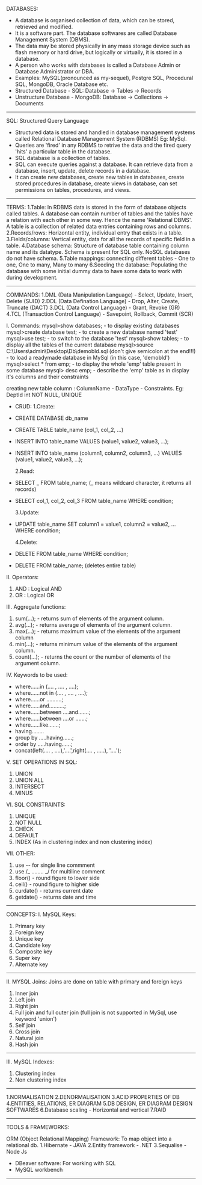DATABASES:

- A database is organised collection of data, which can be stored, retrieved and modified.
- It is a software part. The database softwares are called Database Management System (DBMS).
- The data may be stored physically in any mass storage device such as flash memory or hard drive, but logically or virtually, it is stored in a database.
- A person who works with databases is called a Database Admin or Database Administrator or DBA.
- Examples: MySQL(pronounced as my-sequel), Postgre SQL, Procedural SQL, MongoDB, Oracle Database etc.
- Structured Database - SQL: Database -> Tables -> Records
- Unstructure Database - MongoDB: Database -> Collections -> Documents

---

SQL: Structured Query Language

- Structured data is stored and handled in database management systems called Relational Database Management System (RDBMS) Eg: MySql.
- Queries are 'fired' in any RDBMS to retrive the data and the fired query 'hits' a particular table in the database.
- SQL database is a collection of tables.
- SQL can execute queries against a database. It can retrieve data from a database, insert, update, delete records in a database.
- It can create new databases, create new tables in databases, create stored procedures in database, create views in database, can set permissions on tables, procedures, and views.

---

TERMS:
1.Table: In RDBMS data is stored in the form of database objects called tables. A database can contain number of tables and the tables have a relation with each other in some way. Hence the name 'Relational DBMS'. A table is a collection of related data entries containing rows and columns.
2.Records/rows: Horizontal entity, individual entry that exists in a table.
3.Fields/columns: Vertical entity, data for all the records of specific field in a table.
4.Database schema: Structure of database table containing column name and its datatype. Schema is present for SQL only. NoSQL databases do not have schema.
5.Table mappings: connecting different tables - One to one, One to many, Many to many
6.Seeding the database: Populating the database with some initial dummy data to have some data to work with during development.

---

COMMANDS:
1.DML (Data Manipulation Language) - Select, Update, Insert, Delete (SUID)
2.DDL (Data Defination Language) - Drop, Alter, Create, Truncate (DACT)
3.DCL (Data Control Language) - Grant, Revoke (GR)
4.TCL (Transaction Control Language) - Savepoint, Rollback, Commit (SCR)

I. Commands:
mysql>show databases; - to display existing databases
mysql>create database test; - to create a new database named 'test'
mysql>use test; - to switch to the database 'test'
mysql>show tables; - to display all the tables of the current database
mysql>source C:\Users\admin\Desktop\Db\demobld.sql (don't give semicolon at the end!!!) - to load a readymade database in MySql (in this case, 'demobld')
mysql>select \* from emp; - to display the whole 'emp' table present in some database
mysql> desc emp; - describe the 'emp' table as in display it's columns and their constraints

creating new table column : ColumnName - DataType - Constraints. Eg: DeptId int NOT NULL, UNIQUE

- CRUD:
  1.Create:
- CREATE DATABASE db_name
- CREATE TABLE table_name (col_1, col_2, ...)
- INSERT INTO table_name VALUES (value1, value2, value3, ...);
- INSERT INTO table_name (column1, column2, column3, ...) VALUES (value1, value2, value3, ...);

  2.Read:

- SELECT _ FROM table_name; (_ means wildcard character, it returns all records)
- SELECT col_1, col_2, col_3 FROM table_name WHERE condition;

  3.Update:

- UPDATE table_name SET column1 = value1, column2 = value2, ... WHERE condition;

  4.Delete:

- DELETE FROM table_name WHERE condition;
- DELETE FROM table_name; (deletes entire table)

II. Operators:

1. AND : Logical AND
2. OR : Logical OR

III. Aggregate functions:

1. sum(...); - returns sum of elements of the argument column.
2. avg(...); - returns average of elements of the argument column.
3. max(...); - returns maximum value of the elements of the argument column
4. min(...); - returns minimum value of the elements of the argument column.
5. count(...); - returns the count or the number of elements of the argument column.

IV. Keywords to be used:

- where......in (.... , .... , ....);
- where......not in (.... , .... , ....);
- where......or ..........;
- where......and..........;
- where......between ....and.......;
- where......between ....or .......;
- where......like.......;
- having........
- group by .....having......;
- order by .....having......;
- concat(left(.... , ....),'....',right(.... , .....), '....');

V. SET OPERATIONS IN SQL:

1. UNION
2. UNION ALL
3. INTERSECT
4. MINUS

VI. SQL CONSTRAINTS:

1. UNIQUE
2. NOT NULL
3. CHECK
4. DEFAULT
5. INDEX (As in clustering index and non clustering index)

VII. OTHER:

1. use -- for single line commment
2. use /_ ........ _/ for multiline comment
3. floor() - round figure to lower side
4. ceil() - round figure to higher side
5. curdate() - returns current date
6. getdate() - returns date and time

---

CONCEPTS:
I. MySQL Keys:

1. Primary key
2. Foreign key
3. Unique key
4. Candidate key
5. Composite key
6. Super key
7. Alternate key

---

II. MYSQL Joins: Joins are done on table with primary and foreign keys

1. Inner join
2. Left join
3. Right join
4. Full join and full outer join (full join is not supported in MySql, use keyword 'union')
5. Self join
6. Cross join
7. Natural join
8. Hash join

---

III. MySQL Indexes:

1. Clustering index
2. Non clustering index

---

1.NORMALISATION
2.DENORMALISATION
3.ACID PROPERTIES OF DB
4.ENTITIES, RELATIONS, ER DIAGRAM
5.DB DESIGN, ER DIAGRAM DESIGN SOFTWARES
6.Database scaling - Horizontal and vertical
7.RAID

---

TOOLS & FRAMEWORKS:

ORM (Object Relational Mapping) Framework: To map object into a relational db.
1.Hibernate - JAVA
2.Entity framework - .NET
3.Sequalise - Node Js

- DBeaver software: For working with SQL
- MySQL workbench

---

